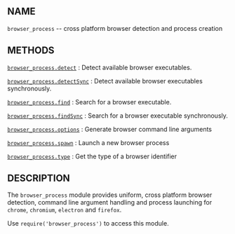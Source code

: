 ## NAME

`browser_process` -- cross platform browser detection and process creation

## METHODS

[`browser_process.detect`](browser_process.detect.3.md)
:   Detect available browser executables.

[`browser_process.detectSync`](browser_process.detectSync.3.md)
:   Detect available browser executables synchronously.

[`browser_process.find`](browser_process.find.3.md)
:   Search for a browser executable.

[`browser_process.findSync`](browser_process.findSync.3.md)
:   Search for a browser executable synchronously.

[`browser_process.options`](browser_process.find.3.md)
:   Generate browser command line arguments

[`browser_process.spawn`](browser_process.spawn.3.md)
:   Launch a new browser process

[`browser_process.type`](browser_process.find.3.md)
:   Get the type of a browser identifier

## DESCRIPTION

The `browser_process` module provides uniform, cross platform browser
detection, command line argument handling and process launching for `chrome`,
`chromium`, `electron` and `firefox`.

Use `require('browser_process')` to access this module.
